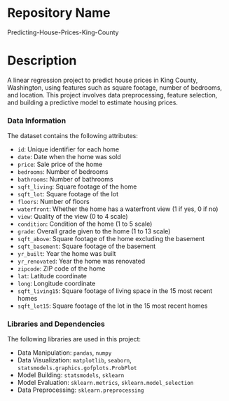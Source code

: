 # Repository Name
Predicting-House-Prices-King-County

# Description
A linear regression project to predict house prices in King County, Washington, using features such as square footage, number of bedrooms, and location. This project involves data preprocessing, feature selection, and building a predictive model to estimate housing prices.

### Data Information

The dataset contains the following attributes:

- `id`: Unique identifier for each home
- `date`: Date when the home was sold
- `price`: Sale price of the home
- `bedrooms`: Number of bedrooms
- `bathrooms`: Number of bathrooms
- `sqft_living`: Square footage of the home
- `sqft_lot`: Square footage of the lot
- `floors`: Number of floors
- `waterfront`: Whether the home has a waterfront view (1 if yes, 0 if no)
- `view`: Quality of the view (0 to 4 scale)
- `condition`: Condition of the home (1 to 5 scale)
- `grade`: Overall grade given to the home (1 to 13 scale)
- `sqft_above`: Square footage of the home excluding the basement
- `sqft_basement`: Square footage of the basement
- `yr_built`: Year the home was built
- `yr_renovated`: Year the home was renovated
- `zipcode`: ZIP code of the home
- `lat`: Latitude coordinate
- `long`: Longitude coordinate
- `sqft_living15`: Square footage of living space in the 15 most recent homes
- `sqft_lot15`: Square footage of the lot in the 15 most recent homes

### Libraries and Dependencies

The following libraries are used in this project:

- Data Manipulation: `pandas`, `numpy`
- Data Visualization: `matplotlib`, `seaborn`, `statsmodels.graphics.gofplots.ProbPlot`
- Model Building: `statsmodels`, `sklearn`
- Model Evaluation: `sklearn.metrics`, `sklearn.model_selection`
- Data Preprocessing: `sklearn.preprocessing`
